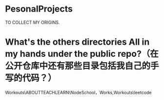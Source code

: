 # PesonalProjects
TO COLLECT MY ORIGINS.

# What's the others directories All in my hands under the public repo?（在公开仓库中还有那些目录包括我自己的手写的代码？）
 
Workouts\ABOUTTEACHLEARN\NodeSchool，Works\,Workouts\leetcode